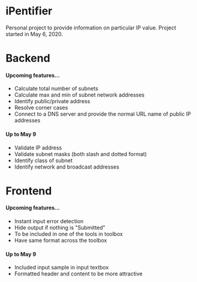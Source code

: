 # iPentifier
Personal project to provide information on particular IP value. Project started in May 6, 2020.

# Backend
#### Upcoming features...
- Calculate total number of subnets
- Calculate max and min of subnet network addresses
- Identify public/private address
- Resolve corner cases
- Connect to a DNS server and provide the normal URL name of public IP addresses

#### Up to May 9
- Validate IP address
- Validate subnet masks (both slash and dotted format)
- Identify class of subnet
- Identify network and broadcast addresses

# Frontend
#### Upcoming features...
- Instant input error detection
- Hide output if nothing is "Submitted"
- To be included in one of the tools in toolbox
- Have same format across the toolbox

#### Up to May 9
- Included input sample in input textbox
- Formatted header and content to be more attractive
